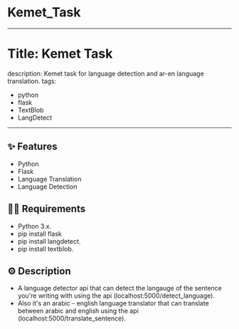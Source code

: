 # Kemet_Task
---
# Title: Kemet Task
description: Kemet task for language detection and ar-en language translation.
tags:
  - python
  - flask
  - TextBlob
  - LangDetect
---


## ✨ Features

- Python
- Flask
- Language Translation
- Language Detection

## 💁‍♀️ Requirements

- Python 3.x.
- pip install flask 
- pip install langdetect.
- pip install textblob.

## ⚙️ Description
- A language detector api that can detect the langauge of the sentence you're writing with using the api (localhost:5000/detect_language).
- Also it's an arabic - english language translator that can translate between arabic and english using the api (localhost:5000/translate_sentence).

